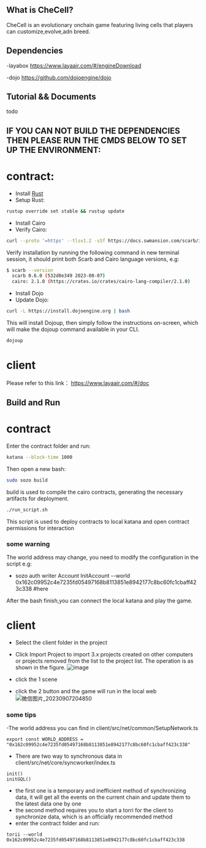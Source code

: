 ## What is CheCell?

CheCell is an evolutionary onchain game featuring living cells that players can customize,evolve,adn breed.

 

## Dependencies
-layabox
https://www.layaair.com/#/engineDownload

-dojo 
https://github.com/dojoengine/dojo

## Tutorial && Documents
todo

## IF YOU CAN NOT BUILD THE DEPENDENCIES THEN PLEASE RUN THE CMDS BELOW TO SET UP THE ENVIRONMENT:
# contract:
- Install [Rust](https://www.rust-lang.org/tools/install)
- Setup Rust:
```bash
rustup override set stable && rustup update
```
- Install Cairo
- Verify Cairo:
```bash
curl --proto '=https' --tlsv1.2 -sSf https://docs.swmansion.com/scarb/install.sh | sh
```
Verify installation by running the following command in new terminal session, it should print both Scarb and Cairo language versions, e.g:
```bash
$ scarb --version
  scarb 0.6.0 (532d8e349 2023-08-07)
  cairo: 2.1.0 (https://crates.io/crates/cairo-lang-compiler/2.1.0)
```
- Install Dojo
- Update Dojo:
```bash
curl -L https://install.dojoengine.org | bash
```
This will install Dojoup, then simply follow the instructions on-screen, which will make the dojoup command available in your CLI.
```bash
dojoup
```
# client
Please refer to this link： https://www.layaair.com/#/doc

## Build and Run
# contract

Enter the contract folder and run:
```bash
katana --block-time 1000
 ```
Then open a new bash:
```bash
sudo sozo build
```
build is used to compile the cairo contracts, generating the necessary artifacts for deployment.
```bash
./run_script.sh
```
This script is used to deploy contracts to local katana and open contract permissions for interaction

### some warning
The world address may change, you need to modify the configuration in the script e.g:
- sozo auth writer Account InitAccount --world 0x162c09952c4e7235fd05497168b8113851e8942177c8bc60fc1cbaff423c338 #here

After the bash finish,you can connect the local katana and play the game.
# client
- Select the client folder in the project
- Click Import Project to import 3.x projects created on other computers or projects removed from the list to the project list. The operation is as shown in the figure.
![image](https://github.com/CheDAOLabs/CheCell/assets/7781044/fa93795e-463e-4283-8e91-5de35d1889bd)

- click the 1 scene
- click the 2 button and the game will run in the local web
 ![微信图片_20230907204850](https://github.com/CheDAOLabs/CheCell/assets/7781044/dbb7d6fb-8b14-4f8f-8301-0dae2aa64bd2)

### some tips
-The world address you can find in client/src/net/common/SetupNetwork.ts 
```
export const WORLD_ADDRESS = "0x162c09952c4e7235fd05497168b8113851e8942177c8bc60fc1cbaff423c338"
```
- There are two way to synchronous data in client/src/net/core/syncworker/index.ts
```
init()
initGQL()
```
- the first one is a temporary and inefficient method of synchronizing data, it will get all the events on the current chain and update them to the latest data one by one
- the second method requires you to start a torri for the client to synchronize data, which is an officially recommended method
- enter the contract folder and run:
```
torii --world 0x162c09952c4e7235fd05497168b8113851e8942177c8bc60fc1cbaff423c338
```
